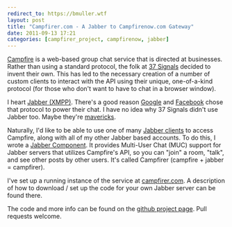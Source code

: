 ```yaml
---
redirect_to: https://bmuller.wtf
layout: post
title: "Campfirer.com - A Jabber to Campfirenow.com Gateway"
date: 2011-09-13 17:21
categories: [campfirer_project, campfirenow, jabber]
---
```

[Campfire](http://campfirenow.com) is a web-based group chat service that is directed at businesses.  Rather than using a standard protocol, the folk at [37 Signals](http://37signals.com) decided to invent their own.  This has led to the necessary creation of a number of custom clients to interact with the API using their unique, one-of-a-kind protocol (for those who don't want to have to chat in a browser window).

I heart [Jabber (XMPP)](http://xmpp.org).  There's a good reason [Google](http://en.wikipedia.org/wiki/Google_Talk#Interoperability) and [Facebook](http://developers.facebook.com/docs/chat/) chose that protocol to power their chat.  I have no idea why 37 Signals didn't use Jabber too.  Maybe they're [mavericks](http://www.youtube.com/watch?v=sBzXVHoF-pI). 

Naturally, I'd like to be able to use one of many [Jabber clients](http://xmpp.org/xmpp-software/clients/) to access Campfire, along with all of my other Jabber based accounts.  To do this, I wrote a [Jabber Component](http://xmpp.org/extensions/xep-0114.html).  It provides Multi-User Chat (MUC) support for Jabber servers that utilizes Campfire's API, so you can "join" a room, "talk", and see other posts by other users.  It's called Campfirer (campfire + jabber = campfirer).

I've set up a running instance of the service at [campfirer.com](http://campfirer.com).  A description of how to download / set up the code for your own Jabber server can be found there.

The code and more info can be found on the [github project page](http://github.com/bmuller/campfirer).  Pull requests welcome.